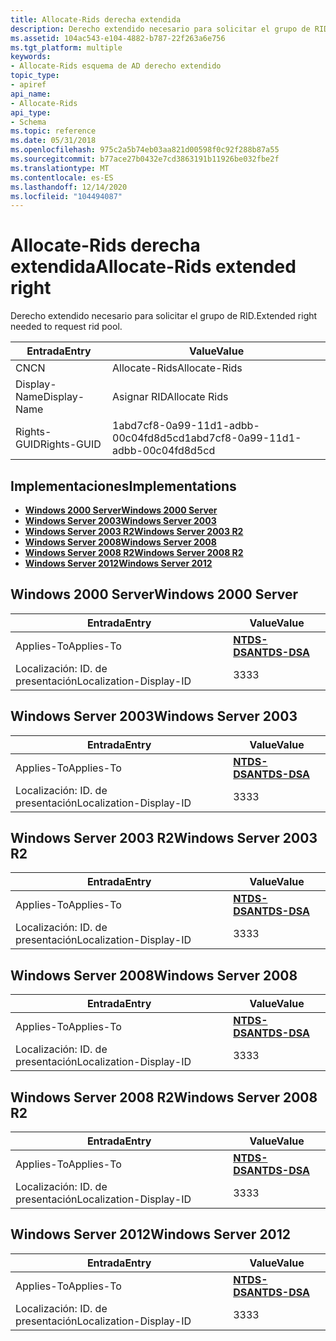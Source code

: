 ```yaml
---
title: Allocate-Rids derecha extendida
description: Derecho extendido necesario para solicitar el grupo de RID.
ms.assetid: 104ac543-e104-4882-b787-22f263a6e756
ms.tgt_platform: multiple
keywords:
- Allocate-Rids esquema de AD derecho extendido
topic_type:
- apiref
api_name:
- Allocate-Rids
api_type:
- Schema
ms.topic: reference
ms.date: 05/31/2018
ms.openlocfilehash: 975c2a5b74eb03aa821d00598f0c92f288b87a55
ms.sourcegitcommit: b77ace27b0432e7cd3863191b11926be032fbe2f
ms.translationtype: MT
ms.contentlocale: es-ES
ms.lasthandoff: 12/14/2020
ms.locfileid: "104494087"
---
```

# <a name="allocate-rids-extended-right"></a><span data-ttu-id="a2c94-104">Allocate-Rids derecha extendida</span><span class="sxs-lookup"><span data-stu-id="a2c94-104">Allocate-Rids extended right</span></span>

<span data-ttu-id="a2c94-105">Derecho extendido necesario para solicitar el grupo de RID.</span><span class="sxs-lookup"><span data-stu-id="a2c94-105">Extended right needed to request rid pool.</span></span>



| <span data-ttu-id="a2c94-106">Entrada</span><span class="sxs-lookup"><span data-stu-id="a2c94-106">Entry</span></span> | <span data-ttu-id="a2c94-107">Value</span><span class="sxs-lookup"><span data-stu-id="a2c94-107">Value</span></span> |
|--------------|--------------------------------------|
| <span data-ttu-id="a2c94-108">CN</span><span class="sxs-lookup"><span data-stu-id="a2c94-108">CN</span></span>           | <span data-ttu-id="a2c94-109">Allocate-Rids</span><span class="sxs-lookup"><span data-stu-id="a2c94-109">Allocate-Rids</span></span>                        |
| <span data-ttu-id="a2c94-110">Display-Name</span><span class="sxs-lookup"><span data-stu-id="a2c94-110">Display-Name</span></span> | <span data-ttu-id="a2c94-111">Asignar RID</span><span class="sxs-lookup"><span data-stu-id="a2c94-111">Allocate Rids</span></span>                        |
| <span data-ttu-id="a2c94-112">Rights-GUID</span><span class="sxs-lookup"><span data-stu-id="a2c94-112">Rights-GUID</span></span>  | <span data-ttu-id="a2c94-113">1abd7cf8-0a99-11d1-adbb-00c04fd8d5cd</span><span class="sxs-lookup"><span data-stu-id="a2c94-113">1abd7cf8-0a99-11d1-adbb-00c04fd8d5cd</span></span> |



## <a name="implementations"></a><span data-ttu-id="a2c94-114">Implementaciones</span><span class="sxs-lookup"><span data-stu-id="a2c94-114">Implementations</span></span>

-   [<span data-ttu-id="a2c94-115">**Windows 2000 Server**</span><span class="sxs-lookup"><span data-stu-id="a2c94-115">**Windows 2000 Server**</span></span>](#windows-2000-server)
-   [<span data-ttu-id="a2c94-116">**Windows Server 2003**</span><span class="sxs-lookup"><span data-stu-id="a2c94-116">**Windows Server 2003**</span></span>](#windows-server-2003)
-   [<span data-ttu-id="a2c94-117">**Windows Server 2003 R2**</span><span class="sxs-lookup"><span data-stu-id="a2c94-117">**Windows Server 2003 R2**</span></span>](#windows-server-2003-r2)
-   [<span data-ttu-id="a2c94-118">**Windows Server 2008**</span><span class="sxs-lookup"><span data-stu-id="a2c94-118">**Windows Server 2008**</span></span>](#windows-server-2008)
-   [<span data-ttu-id="a2c94-119">**Windows Server 2008 R2**</span><span class="sxs-lookup"><span data-stu-id="a2c94-119">**Windows Server 2008 R2**</span></span>](#windows-server-2008-r2)
-   [<span data-ttu-id="a2c94-120">**Windows Server 2012**</span><span class="sxs-lookup"><span data-stu-id="a2c94-120">**Windows Server 2012**</span></span>](#windows-server-2012)

## <a name="windows-2000-server"></a><span data-ttu-id="a2c94-121">Windows 2000 Server</span><span class="sxs-lookup"><span data-stu-id="a2c94-121">Windows 2000 Server</span></span>



| <span data-ttu-id="a2c94-122">Entrada</span><span class="sxs-lookup"><span data-stu-id="a2c94-122">Entry</span></span> | <span data-ttu-id="a2c94-123">Value</span><span class="sxs-lookup"><span data-stu-id="a2c94-123">Value</span></span> |
|-------------------------|------------------------------------------|
| <span data-ttu-id="a2c94-124">Applies-To</span><span class="sxs-lookup"><span data-stu-id="a2c94-124">Applies-To</span></span>              | [<span data-ttu-id="a2c94-125">**NTDS-DSA**</span><span class="sxs-lookup"><span data-stu-id="a2c94-125">**NTDS-DSA**</span></span>](c-ntdsdsa.md)<br/> |
| <span data-ttu-id="a2c94-126">Localización: ID. de presentación</span><span class="sxs-lookup"><span data-stu-id="a2c94-126">Localization-Display-ID</span></span> | <span data-ttu-id="a2c94-127">33</span><span class="sxs-lookup"><span data-stu-id="a2c94-127">33</span></span>                                       |



## <a name="windows-server-2003"></a><span data-ttu-id="a2c94-128">Windows Server 2003</span><span class="sxs-lookup"><span data-stu-id="a2c94-128">Windows Server 2003</span></span>



| <span data-ttu-id="a2c94-129">Entrada</span><span class="sxs-lookup"><span data-stu-id="a2c94-129">Entry</span></span> | <span data-ttu-id="a2c94-130">Value</span><span class="sxs-lookup"><span data-stu-id="a2c94-130">Value</span></span> |
|-------------------------|------------------------------------------|
| <span data-ttu-id="a2c94-131">Applies-To</span><span class="sxs-lookup"><span data-stu-id="a2c94-131">Applies-To</span></span>              | [<span data-ttu-id="a2c94-132">**NTDS-DSA**</span><span class="sxs-lookup"><span data-stu-id="a2c94-132">**NTDS-DSA**</span></span>](c-ntdsdsa.md)<br/> |
| <span data-ttu-id="a2c94-133">Localización: ID. de presentación</span><span class="sxs-lookup"><span data-stu-id="a2c94-133">Localization-Display-ID</span></span> | <span data-ttu-id="a2c94-134">33</span><span class="sxs-lookup"><span data-stu-id="a2c94-134">33</span></span>                                       |



## <a name="windows-server-2003-r2"></a><span data-ttu-id="a2c94-135">Windows Server 2003 R2</span><span class="sxs-lookup"><span data-stu-id="a2c94-135">Windows Server 2003 R2</span></span>



| <span data-ttu-id="a2c94-136">Entrada</span><span class="sxs-lookup"><span data-stu-id="a2c94-136">Entry</span></span> | <span data-ttu-id="a2c94-137">Value</span><span class="sxs-lookup"><span data-stu-id="a2c94-137">Value</span></span> |
|-------------------------|------------------------------------------|
| <span data-ttu-id="a2c94-138">Applies-To</span><span class="sxs-lookup"><span data-stu-id="a2c94-138">Applies-To</span></span>              | [<span data-ttu-id="a2c94-139">**NTDS-DSA**</span><span class="sxs-lookup"><span data-stu-id="a2c94-139">**NTDS-DSA**</span></span>](c-ntdsdsa.md)<br/> |
| <span data-ttu-id="a2c94-140">Localización: ID. de presentación</span><span class="sxs-lookup"><span data-stu-id="a2c94-140">Localization-Display-ID</span></span> | <span data-ttu-id="a2c94-141">33</span><span class="sxs-lookup"><span data-stu-id="a2c94-141">33</span></span>                                       |



## <a name="windows-server-2008"></a><span data-ttu-id="a2c94-142">Windows Server 2008</span><span class="sxs-lookup"><span data-stu-id="a2c94-142">Windows Server 2008</span></span>



| <span data-ttu-id="a2c94-143">Entrada</span><span class="sxs-lookup"><span data-stu-id="a2c94-143">Entry</span></span> | <span data-ttu-id="a2c94-144">Value</span><span class="sxs-lookup"><span data-stu-id="a2c94-144">Value</span></span> |
|-------------------------|------------------------------------------|
| <span data-ttu-id="a2c94-145">Applies-To</span><span class="sxs-lookup"><span data-stu-id="a2c94-145">Applies-To</span></span>              | [<span data-ttu-id="a2c94-146">**NTDS-DSA**</span><span class="sxs-lookup"><span data-stu-id="a2c94-146">**NTDS-DSA**</span></span>](c-ntdsdsa.md)<br/> |
| <span data-ttu-id="a2c94-147">Localización: ID. de presentación</span><span class="sxs-lookup"><span data-stu-id="a2c94-147">Localization-Display-ID</span></span> | <span data-ttu-id="a2c94-148">33</span><span class="sxs-lookup"><span data-stu-id="a2c94-148">33</span></span>                                       |



## <a name="windows-server-2008-r2"></a><span data-ttu-id="a2c94-149">Windows Server 2008 R2</span><span class="sxs-lookup"><span data-stu-id="a2c94-149">Windows Server 2008 R2</span></span>



| <span data-ttu-id="a2c94-150">Entrada</span><span class="sxs-lookup"><span data-stu-id="a2c94-150">Entry</span></span> | <span data-ttu-id="a2c94-151">Value</span><span class="sxs-lookup"><span data-stu-id="a2c94-151">Value</span></span> |
|-------------------------|------------------------------------------|
| <span data-ttu-id="a2c94-152">Applies-To</span><span class="sxs-lookup"><span data-stu-id="a2c94-152">Applies-To</span></span>              | [<span data-ttu-id="a2c94-153">**NTDS-DSA**</span><span class="sxs-lookup"><span data-stu-id="a2c94-153">**NTDS-DSA**</span></span>](c-ntdsdsa.md)<br/> |
| <span data-ttu-id="a2c94-154">Localización: ID. de presentación</span><span class="sxs-lookup"><span data-stu-id="a2c94-154">Localization-Display-ID</span></span> | <span data-ttu-id="a2c94-155">33</span><span class="sxs-lookup"><span data-stu-id="a2c94-155">33</span></span>                                       |



## <a name="windows-server-2012"></a><span data-ttu-id="a2c94-156">Windows Server 2012</span><span class="sxs-lookup"><span data-stu-id="a2c94-156">Windows Server 2012</span></span>



| <span data-ttu-id="a2c94-157">Entrada</span><span class="sxs-lookup"><span data-stu-id="a2c94-157">Entry</span></span> | <span data-ttu-id="a2c94-158">Value</span><span class="sxs-lookup"><span data-stu-id="a2c94-158">Value</span></span> |
|-------------------------|------------------------------------------|
| <span data-ttu-id="a2c94-159">Applies-To</span><span class="sxs-lookup"><span data-stu-id="a2c94-159">Applies-To</span></span>              | [<span data-ttu-id="a2c94-160">**NTDS-DSA**</span><span class="sxs-lookup"><span data-stu-id="a2c94-160">**NTDS-DSA**</span></span>](c-ntdsdsa.md)<br/> |
| <span data-ttu-id="a2c94-161">Localización: ID. de presentación</span><span class="sxs-lookup"><span data-stu-id="a2c94-161">Localization-Display-ID</span></span> | <span data-ttu-id="a2c94-162">33</span><span class="sxs-lookup"><span data-stu-id="a2c94-162">33</span></span>                                       |



 

 





